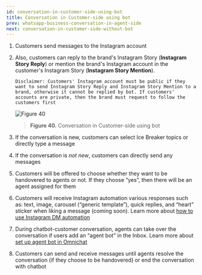```yaml
---
id: conversation-in-customer-side-using-bot
title: Conversation in Customer-side using bot
prev: whatsapp-business-conversation-in-agent-side
next: conversation-in-customer-side-without-bot
---
```


1. Customers send messages to the Instagram account
2. Also, customers can reply to the brand's Instagram Story (**Instagram Story Reply**) or mention the brand's Instagram account in the customer's Instagram Story (**Instagram Story Mention**).

    ```
    Disclaimer: Customers' Instagram account must be public if they want to send Instagram Story Reply and Instagram Story Mention to a brand, otherwise it cannot be replied by bot. If customers' accounts are private, then the brand must request to follow the customers first
    ```

    ![Figure 40](/assets/images/products/kata-omnichat/image40.png)

    > **Figure 40.** Conversation in Customer-side using bot

3. If the conversation is new, customers can select Ice Breaker topics or directly type a message
4. If the conversation is _not new_, customers can directly send any messages
5. Customers will be offered to choose whether they want to be handovered to agents or not. If they choose “yes”, then there will be an agent assigned for them
6. Customers will receive Instagram automation various responses such as: text, image, carousel (“generic template”), quick replies, and “heart” sticker when liking a message (coming soon). Learn more about [how to use Instagram DM automation](https://drive.google.com/open?id=1LtvWpSsrY5JJm7sDPLy0iAN7IPCxwte6bd9x8du9_1g)
7. During chatbot-customer conversation, agents can take over the conversation if users add an “agent bot” in the Inbox. Learn more about [set up agent bot in Omnichat](/kata-omnichat/configure-your-agent-chatbot/setup-agent-bot-in-kata-omnichat)
8. Customers can send and receive messages until agents resolve the conversation (if they choose to be handovered) or end the conversation with chatbot
